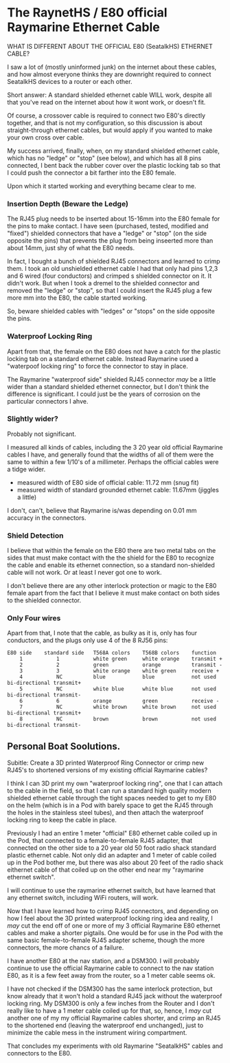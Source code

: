 # The RaynetHS / E80 official Raymarine Ethernet Cable

WHAT IS DIFFERENT ABOUT THE OFFICIAL E80 (SeatalkHS) ETHERNET CABLE?

I saw a lot of (mostly uninformed junk) on the internet about these
cables, and how almost everyone thinks they are downright required to
connect SeatalkHS devices to a router or each other.

Short answer:  A standard shielded ethernet cable WILL work, despite all
that you've read on the internet about how it wont work, or doesn't fit.

Of course, a crossover cable is required to connect two E80's directly
together, and that is not my configuration, so this discussion is about
straight-through ethernet cables, but would apply if you wanted to make
your own cross over cable.

My success arrived, finally, when, on my standard shielded ethernet cable,
which has no "ledge" or "stop" (see below), and which has all 8 pins
connected, I bent back the rubber cover over the plastic locking tab
so that I could push the connector a bit farther into the E80 female.

Upon which it started working and everything became clear to me.

### Insertion Depth (Beware the Ledge)

The RJ45 plug needs to be inserted about 15-16mm into the E80 female for
the pins to make contact. I have seen (purchased, tested, modified
and "fixed") shielded connectors that have a "ledge" or "stop" (on the
side opposite the pins) that prevents the plug from being inseerted more
than about 14mm, just shy of what the E80 needs.

In fact, I bought a bunch of shielded RJ45 connectors and learned to
crimp them.  I took an old unshielded ethernet cable I had that only had
pins 1,2,3 and 6 wired (four conductors) and crimped s shielded connector on it.
It didn't work. But when I took a dremel to the shielded connector and removed
the "ledge" or "stop", so that I could insert the RJ45 plug a few more
mm into the E80, the cable started working.

So, beware shielded cables with "ledges" or "stops" on the side opposite
the pins.

### Waterproof Locking Ring

Apart from that, the female on the E80 does not have a catch for the plastic
locking tab on a standard ethernet cable.  Instead Raymarine used a "waterpoof
locking ring" to force the connector to stay in place.

The Raymarine "waterproof side" shielded RJ45 connector *may* be a little
wider than a standard shielded ethernet connector, but I don't think the
difference is significant. I could just be the years of corrosion on the
particular connectors I ahve.

### Slightly wider?

Probably not significant.

I measured all kinds of cables, including the 3 20 year old official
Raymarine cables I have, and generally found that the widths of all
of them were the same to within a few 1/10's of a millimeter.
Perhaps the official cables were a tidge wider.

- measured width of E80 side of official cable: 11.72 mm (snug fit)
- measured width of standard grounded ethernet cable: 11.67mm (jiggles a little)

I don't, can't, believe that Raymarine is/was depending on 0.01 mm accuracy
in the connectors.

### Shield Detection

I believe that within the female on the E80 there are two metal tabs on the
sides that must make contact with the the shield for the E80 to recognize
the cable and enable its ethernet connection, so a standard non-shielded
cable will not work. Or at least I never got one to work.

I don't believe there are any other interlock protection or magic to the
E80 female apart from the fact that I believe it must make contact on both
sides to the shielded connector.

### Only Four wires

Apart from that, I note that the cable, as bulky as it is, only has
four conductors, and the plugs only use 4 of the 8 RJ56 pins:

	E80 side	standard side	T568A colors	T568B colors	function
		1 			1			white green		white orange	transmit +
		2 			2			green			orange			transmit -
		3 			3			white orange	white green		receive +
		4 			NC			blue 			blue			not used	bi-directional transmit+
		5 			NC			white blue		white blue		not used	bi-directional transmit-
		6 			6			orange			green 			receive -
		7 			NC			white brown		white brown		not used	bi-directional transmit+
		8 			NC			brown			brown			not used	bi-directional transmit-


## Personal Boat Soolutions.

Subitle: Create a 3D printed Waterproof Ring Connector or crimp new RJ45's
to shortened versions of my existing official Raymarine cables?

I think I can 3D print my own "waterproof locking ring", one that
I can attach to the cable in the field, so that I can run a standard high
quality modern shielded ethernet cable through the tight spaces needed to
get to my E80 on the helm (which is in a Pod with barely space to get the
RJ45 through the holes in the stainless steel tubes), and then attach the
waterproof locking ring to keep the cable in place.

Previously I had an entire 1 meter "official" E80 ethernet cable coiled
up in the Pod, that connected to a female-to-female RJ45 adapter, that
connected on the other side to a 20 year old 50 foot radio shack standard
plastic ethernet cable.  Not only did an adapter and 1 meter of cable coiled
up in the Pod bother me, but there was also about 20 feet of the radio shack
eithernet cable of that coiled up on the other end near my "raymarine
ethernet switch".

I will continue to use the raymarine ethernet switch, but have learned
that any ethernet switch, including WiFi routers, will work.

Now that I have learned how to crimp RJ45 connectors, and depending on
how I feel about the 3D printed waterproof locking ring idea and reality,
I *may* cut the end off of one or more of my 3 official Raymarine E80
ethernet cables and make a shorter pigtails.  One would be for use in the
Pod with the same basic female-to-female RJ45 adapter scheme, though
the more connectors, the more chancs of a failure.

I have another E80 at the nav station, and a DSM300.
I will probably continue to use the official Raymarine cable to connect
to the nav station E80, as it is a few feet away from the router, so a
1 meter cable seems ok.

I have not checked if the DSM300 has the same interlock protection,
but know already that it won't hold a standard RJ45 jack without the
waterproof locking ring. My DSM300 is only a few inches from the Router
and I don't really like to have a 1 meter cable coiled up for that, so,
hence, I *may* cut another one of my my official Raymarine cables shorter,
and crimp an RJ45 to the shortened end (leaving the waterproof end unchanged),
just to minimize the cable mess in the instrument wiring compartment.

That concludes my experiments with old Raymarine "SeatalkHS" cables
and connectors to the E80.
